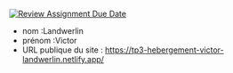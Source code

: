 [![Review Assignment Due Date](https://classroom.github.com/assets/deadline-readme-button-24ddc0f5d75046c5622901739e7c5dd533143b0c8e959d652212380cedb1ea36.svg)](https://classroom.github.com/a/SKyKHAPL)
- nom :Landwerlin
- prénom :Victor
- URL publique du site : https://tp3-hebergement-victor-landwerlin.netlify.app/

